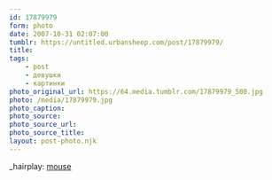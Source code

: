 ```yaml
---
id: 17879979
form: photo
date: 2007-10-31 02:07:00
tumblr: https://untitled.urbansheep.com/post/17879979/
title:
tags:
    - post
    - девушки
    - картинки
photo_original_url: https://64.media.tumblr.com/17879979_500.jpg
photo: /media/17879979.jpg
photo_caption: 
photo_source:
photo_source_url:
photo_source_title:
layout: post-photo.njk
---
```


<p>_hairplay: <a href="http://flickr.com/photos/_hairplay/255747645/">mouse</a></p>
